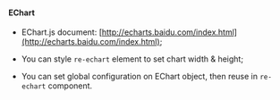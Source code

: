 #### EChart

*  EChart.js document: [http://echarts.baidu.com/index.html](http://echarts.baidu.com/index.html);

*  You can style `re-echart` element to set chart width & height;

*  You can set global configuration on EChart object, then reuse in `re-echart` component.

